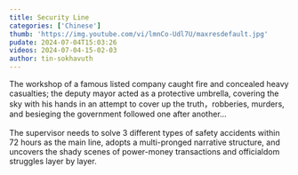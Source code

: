 ```yaml
---
title: Security Line
categories: ['Chinese']
thumb: 'https://img.youtube.com/vi/lmnCo-Udl7U/maxresdefault.jpg'
pudate: 2024-07-04T15:03:26
videos: 2024-07-04-15-02-03
author: tin-sokhavuth
---
```

The workshop of a famous listed company caught fire and concealed heavy casualties; the deputy mayor acted as a protective umbrella, covering the sky with his hands in an attempt to cover up the truth，robberies, murders, and besieging the government followed one after another... 
<br/><br/>
The supervisor needs to solve 3 different types of safety accidents within 72 hours as the main line, adopts a multi-pronged narrative structure, and uncovers the shady scenes of power-money transactions and officialdom struggles layer by layer.